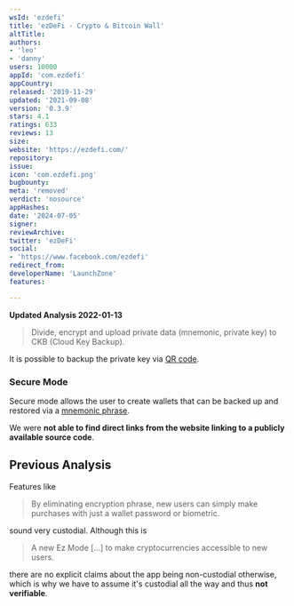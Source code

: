 ```yaml
---
wsId: 'ezdefi'
title: 'ezDeFi - Crypto & Bitcoin Wall'
altTitle: 
authors:
- 'leo'
- 'danny'
users: 10000
appId: 'com.ezdefi'
appCountry: 
released: '2019-11-29'
updated: '2021-09-08'
version: '0.3.9'
stars: 4.1
ratings: 633
reviews: 13
size: 
website: 'https://ezdefi.com/'
repository: 
issue: 
icon: 'com.ezdefi.png'
bugbounty: 
meta: 'removed'
verdict: 'nosource'
appHashes: 
date: '2024-07-05'
signer: 
reviewArchive: 
twitter: 'ezDeFi'
social:
- 'https://www.facebook.com/ezdefi'
redirect_from: 
developerName: 'LaunchZone'
features: 

---
```


**Updated Analysis 2022-01-13**

> Divide, encrypt and upload private data (mnemonic, private key) to CKB (Cloud Key Backup).

It is possible to backup the private key via [QR code](https://twitter.com/BitcoinWalletz/status/1481453414328328193).

### Secure Mode

Secure mode allows the user to create wallets that can be backed up and restored via a [mnemonic phrase](https://twitter.com/BitcoinWalletz/status/1481456195110326272).

We were **not able to find direct links from the website linking to a publicly available source code**.

## Previous Analysis

Features like

> By eliminating encryption phrase, new users can simply make purchases with
  just a wallet password or biometric.

sound very custodial. Although this is

> A new Ez Mode [...] to make cryptocurrencies accessible to new users.

there are no explicit claims about the app being non-custodial otherwise, which
is why we have to assume it's custodial all the way and thus **not verifiable**.
